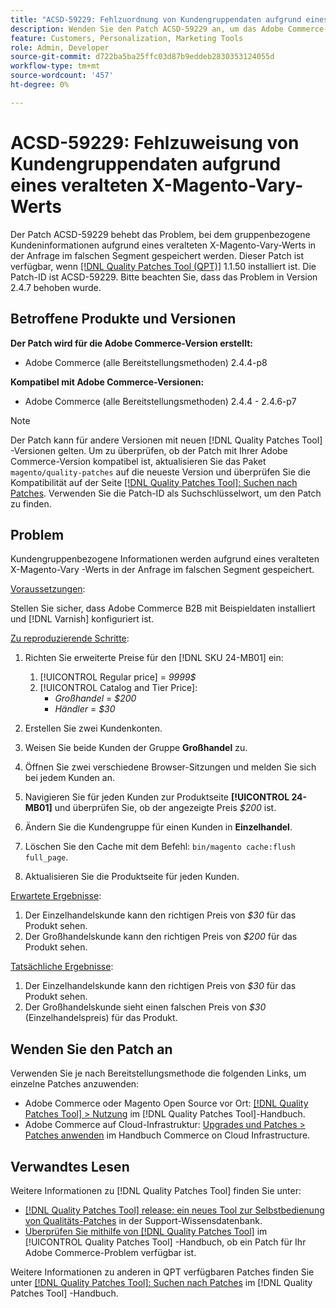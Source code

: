 ```yaml
---
title: "ACSD-59229: Fehlzuordnung von Kundengruppendaten aufgrund eines veralteten X-Magento-Vary-Werts"
description: Wenden Sie den Patch ACSD-59229 an, um das Adobe Commerce-Problem zu beheben, bei dem gruppenbezogene Kundeninformationen aufgrund eines veralteten X-Magento-Vary-Werts in der Anfrage im falschen Segment gespeichert werden.
feature: Customers, Personalization, Marketing Tools
role: Admin, Developer
source-git-commit: d722ba5ba25ffc03d87b9eddeb2830353124055d
workflow-type: tm+mt
source-wordcount: '457'
ht-degree: 0%

---
```


# ACSD-59229: Fehlzuweisung von Kundengruppendaten aufgrund eines veralteten X-Magento-Vary-Werts

Der Patch ACSD-59229 behebt das Problem, bei dem gruppenbezogene Kundeninformationen aufgrund eines veralteten X-Magento-Vary-Werts in der Anfrage im falschen Segment gespeichert werden. Dieser Patch ist verfügbar, wenn [[!DNL Quality Patches Tool (QPT)]](https://experienceleague.adobe.com/en/docs/commerce-knowledge-base/kb/announcements/commerce-announcements/magento-quality-patches-released-new-tool-to-self-serve-quality-patches) 1.1.50 installiert ist. Die Patch-ID ist ACSD-59229. Bitte beachten Sie, dass das Problem in Version 2.4.7 behoben wurde.

## Betroffene Produkte und Versionen

**Der Patch wird für die Adobe Commerce-Version erstellt:**

* Adobe Commerce (alle Bereitstellungsmethoden) 2.4.4-p8

**Kompatibel mit Adobe Commerce-Versionen:**

* Adobe Commerce (alle Bereitstellungsmethoden) 2.4.4 - 2.4.6-p7

>[!NOTE]
>
>Der Patch kann für andere Versionen mit neuen [!DNL Quality Patches Tool] -Versionen gelten. Um zu überprüfen, ob der Patch mit Ihrer Adobe Commerce-Version kompatibel ist, aktualisieren Sie das Paket `magento/quality-patches` auf die neueste Version und überprüfen Sie die Kompatibilität auf der Seite [[!DNL Quality Patches Tool]: Suchen nach Patches](https://experienceleague.adobe.com/tools/commerce-quality-patches/index.html). Verwenden Sie die Patch-ID als Suchschlüsselwort, um den Patch zu finden.

## Problem

Kundengruppenbezogene Informationen werden aufgrund eines veralteten X-Magento-Vary -Werts in der Anfrage im falschen Segment gespeichert.

<u>Voraussetzungen</u>:

Stellen Sie sicher, dass Adobe Commerce B2B mit Beispieldaten installiert und [!DNL Varnish] konfiguriert ist.

<u>Zu reproduzierende Schritte</u>:

1. Richten Sie erweiterte Preise für den [!DNL SKU 24-MB01] ein:
   1. [!UICONTROL Regular price] = *9999$*
   1. [!UICONTROL Catalog and Tier Price]:
      * *Großhandel* = *$200*
      * *Händler* = *$30*

1. Erstellen Sie zwei Kundenkonten.
1. Weisen Sie beide Kunden der Gruppe **Großhandel** zu.
1. Öffnen Sie zwei verschiedene Browser-Sitzungen und melden Sie sich bei jedem Kunden an.
1. Navigieren Sie für jeden Kunden zur Produktseite **[!UICONTROL 24-MB01]** und überprüfen Sie, ob der angezeigte Preis *$200* ist.
1. Ändern Sie die Kundengruppe für einen Kunden in **Einzelhandel**.
1. Löschen Sie den Cache mit dem Befehl: `bin/magento cache:flush full_page`.
1. Aktualisieren Sie die Produktseite für jeden Kunden.

<u>Erwartete Ergebnisse</u>:

1. Der Einzelhandelskunde kann den richtigen Preis von *$30* für das Produkt sehen.
1. Der Großhandelskunde kann den richtigen Preis von *$200* für das Produkt sehen.

<u>Tatsächliche Ergebnisse</u>:

1. Der Einzelhandelskunde kann den richtigen Preis von *$30* für das Produkt sehen.
1. Der Großhandelskunde sieht einen falschen Preis von *$30* (Einzelhandelspreis) für das Produkt.

## Wenden Sie den Patch an

Verwenden Sie je nach Bereitstellungsmethode die folgenden Links, um einzelne Patches anzuwenden:

* Adobe Commerce oder Magento Open Source vor Ort: [[!DNL Quality Patches Tool] > Nutzung](https://experienceleague.adobe.com/docs/commerce-operations/tools/quality-patches-tool/usage.html) im [!DNL Quality Patches Tool]-Handbuch.
* Adobe Commerce auf Cloud-Infrastruktur: [Upgrades und Patches > Patches anwenden](https://experienceleague.adobe.com/docs/commerce-cloud-service/user-guide/develop/upgrade/apply-patches.html) im Handbuch Commerce on Cloud Infrastructure.

## Verwandtes Lesen

Weitere Informationen zu [!DNL Quality Patches Tool] finden Sie unter:

* [[!DNL Quality Patches Tool] release: ein neues Tool zur Selbstbedienung von Qualitäts-Patches](https://experienceleague.adobe.com/en/docs/commerce-knowledge-base/kb/announcements/commerce-announcements/magento-quality-patches-released-new-tool-to-self-serve-quality-patches) in der Support-Wissensdatenbank.
* [Überprüfen Sie mithilfe von  [!DNL Quality Patches Tool]](/help/tools/quality-patches-tool/patches-available-in-qpt/check-patch-for-magento-issue-with-magento-quality-patches.md) im [!UICONTROL Quality Patches Tool] -Handbuch, ob ein Patch für Ihr Adobe Commerce-Problem verfügbar ist.


Weitere Informationen zu anderen in QPT verfügbaren Patches finden Sie unter [[!DNL Quality Patches Tool]: Suchen nach Patches](https://experienceleague.adobe.com/tools/commerce-quality-patches/index.html) im [!DNL Quality Patches Tool] -Handbuch.
